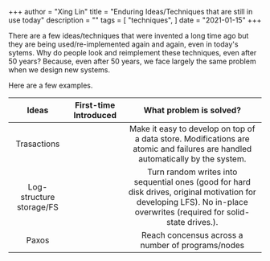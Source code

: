 +++
author = "Xing Lin"
title = "Enduring Ideas/Techniques that are still in use today"
description = ""
tags = [
    "techniques",
]
date = "2021-01-15"
+++

There are a few ideas/techniques that were invented a long time ago
but they are being used/re-implemented again and again, even in today's sytems. Why do people look and reimplement these techniques, even 
after 50 years? Because, even after 50 years, we face largely the same problem when we design new systems. 

Here are a few examples. 

| Ideas | First-time Introduced | What problem is solved? |
| :------: | :--: | :--:|
| Trasactions |    | Make it easy to develop on top of a data store. Modifications are atomic and failures are handled automatically by the system. |
| Log-structure storage/FS | | Turn random writes into sequential ones (good for hard disk drives, original motivation for developing LFS). No in-place overwrites (required for solid-state drives.). |
| Paxos |    | Reach concensus across a number of programs/nodes |
